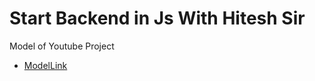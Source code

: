 # Start Backend in Js With Hitesh Sir


Model of Youtube Project

- [ModelLink](https://app.eraser.io/workspace/YtPqZ1VogxGy1jzIDkzj)